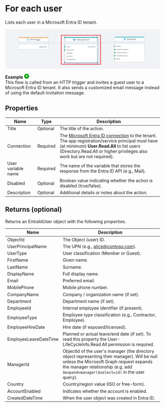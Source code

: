 # For each user

Lists each user in a Microsoft Entra ID tenant.

![Example Flow](../../../../images/flow/entra-id-invite-guest-user-example.png)

**Example** ![img](../../../../images/strz.jpg)  
This flow is called from an HTTP trigger and invites a guest user to a Microsoft Entra ID tenant. It also sends a customized email message instead of using the default invitation message. 

## Properties

| Name                     | Type     | Description                                                                 |
|--------------------------|----------|-----------------------------------------------------------------------------|
| Title                    | Optional | The title of the action.                                                    |
| Connection               | Required | The [Microsoft Entra ID connection](./connecting-to-entra-id.md) to the tenant. The app registration/service principal must have (at minimum) **User.Read.All** to list users (Directory.Read.All or higher privileges also work but are not required). |
| User variable name       | Required | The name of the variable that stores the response from the Entra ID API (e.g., Mail). |
| Disabled  | Optional | Boolean value indicating whether the action is disabled (true/false).  |
| Description              | Optional | Additional details or notes about the action.                               |

## Returns (optional)

Returns an EntraIdUser object with the following properties.

| Name            | Description |
|---------------------|-------------|
| ObjectId            | The Object (user) ID. |
| UserPrincipalName   | The UPN (e.g., alice@contoso.com). |
| UserType            | User classification (Member or Guest). |
| FirstName           | Given name. |
| LastName            | Surname. |
| DisplayName         | Full display name. |
| Email               | Preferred email. |
| MobilePhone         | Mobile phone number. |
| CompanyName         | Company / organization name (if set). |
| Department          | Department name (if set). |
| EmployeeId          | Internal employee identifier (if present). |
| EmployeeType        | Employee type classification (e.g., Contractor, Employee). |
| EmployeeHireDate    | Hire date (if exposed/licensed). |
| EmployeeLeaveDateTime | Planned or actual leave/end date (if set). To read this property the User-LifeCycleInfo.Read.All permission is required. |
| ManagerId | ObjectId of the user's manager (the directory object representing their manager). Will be null unless the Microsoft Graph request expands the manager relationship (e.g. add `$expand=manager($select=id)` in the user query). |
| Country             | Country/region value (ISO or free-form). |
| AccountEnabled      | Indicates whether the account is enabled. |
| CreatedDateTime     | When the user object was created in Entra ID. |